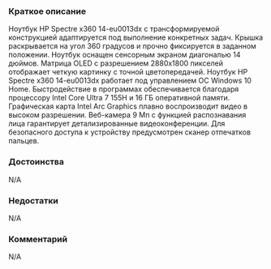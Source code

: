 ### **Краткое описание**
Ноутбук HP Spectre x360 14-eu0013dx с трансформируемой конструкцией адаптируется под выполнение конкретных задач. Крышка раскрывается на угол 360 градусов и прочно фиксируется в заданном положении. Ноутбук оснащен сенсорным экраном диагональю 14 дюймов. Матрица OLED с разрешением 2880x1800 пикселей отображает четкую картинку с точной цветопередачей.  Ноутбук HP Spectre x360 14-eu0013dx работает под управлением ОС Windows 10 Home. Быстродействие в программах обеспечивается благодаря процессору Intel Core Ultra 7 155H и 16 ГБ оперативной памяти. Графическая карта Intel Arc Graphics плавно воспроизводит видео в высоком разрешении. Веб-камера 9 Мп с функцией распознавания лица гарантирует детализированные видеоконференции. Для безопасного доступа к устройству предусмотрен сканер отпечатков пальцев.

### **Достоинства**
N/A

### **Недостатки**
N/A

### **Комментарий**
N/A
